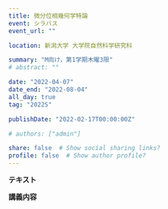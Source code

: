 ```yaml
---
title: 微分位相幾何学特論
event: シラバス
event_url: ""

location: 新潟大学 大学院自然科学研究科

summary: "M向け，第1学期木曜3限"
# abstract: ""

date: "2022-04-07"
date_end: "2022-08-04"
all_day: true
tag: "2022S"

publishDate: "2022-02-17T00:00:00Z"

# authors: ["admin"]

share: false  # Show social sharing links?
profile: false  # Show author profile?
---
```

**テキスト**



**講義内容**


